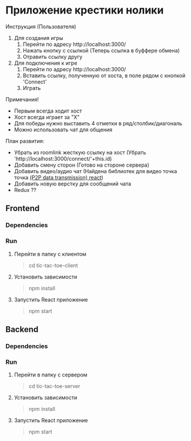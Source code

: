 # Приложение крестики нолики

Инструкция (Пользователя)
1. Для создания игры
    1. Перейти по адресу http://localhost:3000/ 
    2. Нажать кнопку с ссылкой (Теперь ссылка в буффере обмена)
    3. Отравить ссылку другу 
2. Для подключения к игре 
    1. Перейти по адресу http://localhost:3000/ 
    2. Вставить ссылку, полученную от хоста, в поле рядом с кнопкой 'Connect'
    3. Играть

Примечания!
- Первым всегда ходит хост 
- Хост всегда играет за "X"
- Для победы нужно выставить 4 отметки в ряд/столбик/диагональ
- Можно использовать чат для общения

План развития:
- Убрать из roomlink жесткую ссылку на хост (Убрать 'http://localhost:3000/connect/'+this.id)
- Добавить смену сторон (Готово на стороне сервера)
- Добавить видео/аудио чат (Найдена библиотек для видео точка точка [(P2P data transmission) react](https://www.npmjs.com/package/react-webrtc))
- Добавить новую верстку для сообщений чата
- Redux ?? 

## Frontend
### Dependencies
    
### Run
1. Перейти в папку с клиентом 
    > cd tic-tac-toe-client
2. Установить зависимости
     > npm install
3. Запустить React приложение
    > npm start 

## Backend
### Dependencies

### Run
1. Перейти в папку с сервером 
    > cd tic-tac-toe-server
2. Установить зависимости
    > npm install
3. Запустить React приложение
    > npm start


